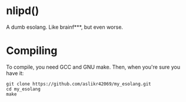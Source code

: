 # nlipd()
A dumb esolang. Like brainf***, but even worse.

# Compiling
To compile, you need GCC and GNU make. Then, when you're sure you have it:
```
git clone https://github.com/aslikr42069/my_esolang.git
cd my_esolang
make
```
